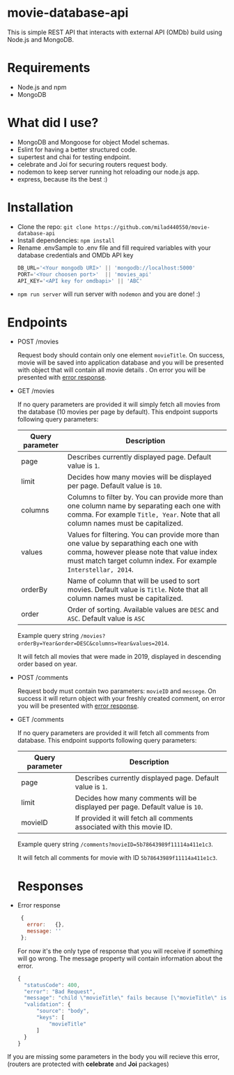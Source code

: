 # movie-database-api

This is simple REST API that interacts with external API (OMDb) build using Node.js and MongoDB.


# Requirements

- Node.js and npm
- MongoDB
# What did I use? 
- MongoDB and Mongoose for object Model schemas.
- Eslint for having a better structured code.
- supertest and chai for testing endpoint.
- celebrate and Joi for securing routers request body.
- nodemon to keep server running hot reloading our node.js app.
- express, because its the best :) 
# Installation
- Clone the repo: ```git clone https://github.com/milad440550/movie-database-api```
- Install dependencies: `npm install`
- Rename .envSample to .env file and fill required variables with your database credentials and OMDb API key
  ```javascript
  DB_URL='<Your mongodb URI>' || 'mongodb://localhost:5000'
  PORT='<Your choosen port>'  || 'movies_api'
  API_KEY='<API key for omdbapi>' || 'ABC'
  ```
- `npm run server` will run server with `nodemon` and you are done! :)

# Endpoints

- POST /movies

  Request body should contain only one element `movieTitle`. On success, movie will be saved into application database and you will be presented with object that will contain all movie details . 
  On error you will be presented with [error response](#responses).

- GET /movies

  If no query parameters are provided it will simply fetch all movies from the database (10 movies per page by default). 
  This endpoint supports following query parameters:

  | Query parameter  | Description |
  | ------------- | ------------- |
  | page  | Describes currently displayed page. Default value is `1`.  |
  | limit  | Decides how many movies will be displayed per page. Default value is `10`.  |
  | columns | Columns to filter by. You can provide more than one column name by separating each one with comma. For example `Title, Year`. Note that all column names must be capitalized. | 
  | values | Values for filtering. You can provide more than one value by separathing each one with comma, however please note that value index must match target column index. For example `Interstellar, 2014`. |
  | orderBy | Name of column that will be used to sort movies. Default value is `Title`. Note that all column names must be capitalized. |
  | order | Order of sorting. Available values are `DESC` and `ASC`. Default value is `ASC` |

  Example query string `/movies?orderBy=Year&order=DESC&columns=Year&values=2014`. 
  
  It will fetch all movies that were made in 2019, displayed in descending order based on year.

- POST /comments

  Request body must contain two parameters: `movieID` and `messege`. On success it will return object with your freshly created comment, 
  on error you will be presented with [error response](#responses).
  
- GET /comments

  If no query parameters are provided it will fetch all comments from database. This endpoint supports following query parameters:
  
  | Query parameter  | Description |
  | ------------- | ------------- |
  | page  | Describes currently displayed page. Default value is `1`.  |
  | limit  | Decides how many comments will be displayed per page. Default value is `10`.  |
  | movieID  | If provided it will fetch all comments associated with this movie ID.  |
  
   Example query string `/comments?movieID=5b78643989f11114a411e1c3`.
   
   It will fetch all comments for movie with ID `5b78643989f11114a411e1c3`.
  
   # Responses
   
- Error response
  ```javascript
   {
     error:   {},
     message: ''
   };
    ```   
  For now it's the only type of response that you will receive if something will go wrong. The message property will contain information about the error.
    
    ```javascript
    {
      "statusCode": 400,
      "error": "Bad Request",
      "message": "child \"movieTitle\" fails because [\"movieTitle\" is required]",
      "validation": {
          "source": "body",
          "keys": [
              "movieTitle"
          ]
      }
    }
    ```
If you are missing some parameters in the body you will recieve this error, (routers are protected with <b>celebrate</b> and <b>Joi</b> packages)
